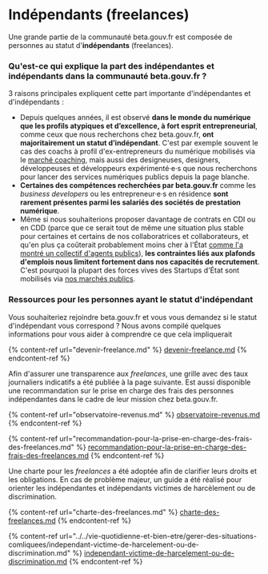 # Indépendants (freelances)

Une grande partie de la communauté beta.gouv.fr est composée de personnes au statut d'**indépendants** (freelances).&#x20;

### Qu'est-ce qui explique la part des indépendantes et indépendants dans la communauté beta.gouv.fr ?

3 raisons principales expliquent cette part importante d'indépendantes et d'indépendants :

* Depuis quelques années, il est observé **dans le monde du numérique que les profils atypiques et d’excellence, à fort esprit entrepreneurial**, comme ceux que nous recherchons chez beta.gouv.fr, **ont majoritairement un statut d’indépendant**. C'est par exemple souvent le cas des coachs à profil d'ex-entrepreneurs du numérique mobilisés via le [marché coaching](../../../gerer-sa-startup-detat-ou-de-territoires-au-quotidien/decouvrir-les-differents-metiers-dune-startup-detat/obtenir-une-prestation/marches-publics-beta.gouv.fr/marche-coaching.md), mais aussi des designeuses, designers, développeuses et développeurs expérimenté·e·s que nous recherchons pour lancer des services numériques publics depuis la page blanche.
* **Certaines des compétences recherchées par beta.gouv.fr** comme les _business developers_ ou les entrepreneur·e·s en résidence **sont rarement présentes parmi les salariés des sociétés de prestation numérique**.
* Même si nous souhaiterions proposer davantage de contrats en CDI ou en CDD (parce que ce serait tout de même une situation plus stable pour certaines et certains de nos collaboratrices et collaborateurs, et qu'en plus ça coûterait probablement moins cher à l'État [comme l'a montré un collectif d'agents publics](https://nosservicespublics.fr/externalisation)), **les contraintes liés aux plafonds d'emplois nous limitent fortement dans nos capacités de recrutement**. C'est pourquoi la plupart des forces vives des Startups d'État sont mobilisés via [nos marchés publics](../../../gerer-sa-startup-detat-ou-de-territoires-au-quotidien/gestion-administrative/marches-publics-beta.gouv.fr).

### Ressources pour les personnes ayant le statut d'indépendant

Vous souhaiteriez rejoindre beta.gouv.fr et vous vous demandez si le statut d'indépendant vous correspond ? Nous avons compilé quelques informations pour vous aider à comprendre ce que cela impliquerait

{% content-ref url="devenir-freelance.md" %}
[devenir-freelance.md](devenir-freelance.md)
{% endcontent-ref %}

Afin d'assurer une transparence aux _freelances_, une grille avec des taux journaliers indicatifs a été publiée à la page suivante. Est aussi disponible une recommandation sur le prise en charge des frais des personnes indépendantes dans le cadre de leur mission chez beta.gouv.fr.

{% content-ref url="observatoire-revenus.md" %}
[observatoire-revenus.md](observatoire-revenus.md)
{% endcontent-ref %}

{% content-ref url="recommandation-pour-la-prise-en-charge-des-frais-des-freelances.md" %}
[recommandation-pour-la-prise-en-charge-des-frais-des-freelances.md](recommandation-pour-la-prise-en-charge-des-frais-des-freelances.md)
{% endcontent-ref %}

Une charte pour les _freelances_ a été adoptée afin de clarifier leurs droits et les obligations.  En cas de problème majeur, un guide a été réalisé pour orienter les indépendantes et indépendants victimes de harcèlement ou de discrimination.

{% content-ref url="charte-des-freelances.md" %}
[charte-des-freelances.md](charte-des-freelances.md)
{% endcontent-ref %}

{% content-ref url="../../vie-quotidienne-et-bien-etre/gerer-des-situations-comliquees/independant-victime-de-harcelement-ou-de-discrimination.md" %}
[independant-victime-de-harcelement-ou-de-discrimination.md](../../vie-quotidienne-et-bien-etre/gerer-des-situations-comliquees/independant-victime-de-harcelement-ou-de-discrimination.md)
{% endcontent-ref %}
